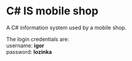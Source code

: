 # C# IS mobile shop
A C# information system used by a mobile shop.

The login credentials are:
 <br>
 username: <strong>igor</strong>
 <br>
 password: <strong>lozinka</strong>
